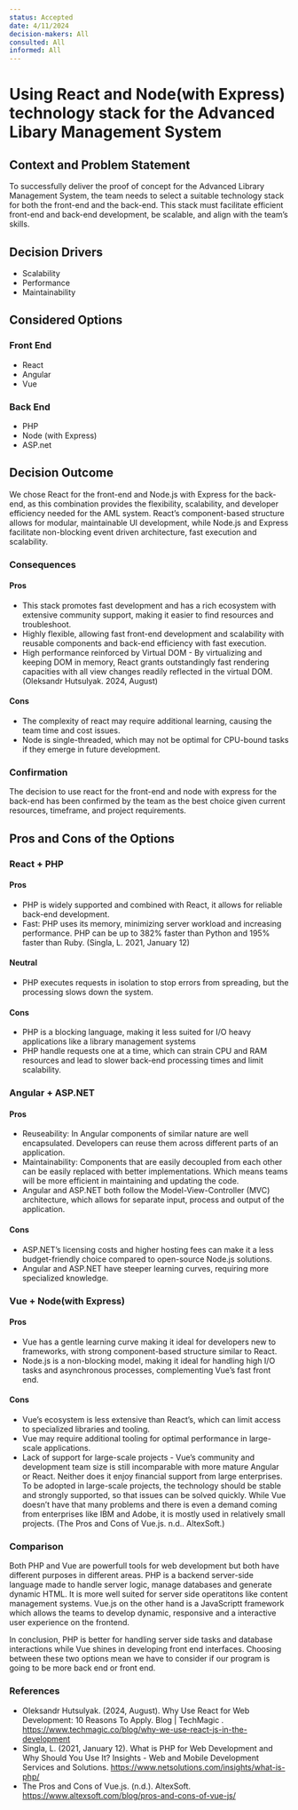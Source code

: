 ```yaml
---
status: Accepted
date: 4/11/2024
decision-makers: All
consulted: All
informed: All
---
```


# Using React and Node(with Express) technology stack for the Advanced Libary Management System

## Context and Problem Statement

To successfully deliver the proof of concept for the Advanced Library Management System, the team needs to select a suitable technology 
stack for both the front-end and the back-end. 
This stack must facilitate efficient front-end and back-end development, be scalable, and align with the team’s skills.

## Decision Drivers
* Scalability
* Performance
* Maintainability

## Considered Options
### Front End 
* React
* Angular
* Vue
### Back End
* PHP
* Node (with Express)
* ASP.net

## Decision Outcome

We chose React for the front-end and Node.js with Express for the back-end, as this combination provides the flexibility, scalability, 
and developer efficiency needed for the AML system. React’s component-based structure allows for modular, maintainable UI development, 
while Node.js and Express facilitate non-blocking event driven architecture, fast execution and scalability.

### Consequences
#### Pros
* This stack promotes fast development and has a rich ecosystem with extensive community support, making it easier to find resources and troubleshoot.
* Highly flexible, allowing fast front-end development and scalability with reusable components and back-end efficiency with fast execution.
* High performance reinforced by Virtual DOM - By virtualizing and keeping DOM in memory, React grants outstandingly fast rendering capacities with all view changes readily reflected in the virtual DOM. (Oleksandr Hutsulyak. 2024, August)
#### Cons
* The complexity of react may require additional learning, causing the team time and cost issues.
* Node is single-threaded, which may not be optimal for CPU-bound tasks if they emerge in future development.

### Confirmation
The decision to use react for the front-end and node with express for the back-end
has been confirmed by the team as the best choice given current resources, timeframe, and project requirements.


## Pros and Cons of the Options

### React + PHP
#### Pros
* PHP is widely supported and combined with React, it allows for reliable back-end development.
* Fast: PHP uses its memory, minimizing server workload and increasing performance. PHP can be up to 382% faster than Python and 195% faster than Ruby. (Singla, L. 2021, January 12)

#### Neutral 
* PHP executes requests in isolation to stop errors from spreading, but the processing slows down the system.
#### Cons
* PHP is a blocking language, making it less suited for I/O heavy applications like a library management systems
* PHP handle requests one at a time, which can strain CPU and RAM resources and lead to slower back-end processing times and limit scalability.


### Angular + ASP.NET
#### Pros
* Reuseability: In Angular components of similar nature are well encapsulated. Developers can reuse them across different parts of an application.
* Maintainability: Components that are easily decoupled from each other can be easily replaced with better implementations. Which means teams will be more efficient in maintaining and updating the code.
* Angular and ASP.NET both follow the Model-View-Controller (MVC) architecture, which allows for separate input, process and output of the application.

#### Cons
* ASP.NET’s licensing costs and higher hosting fees can make it a less budget-friendly choice compared to open-source Node.js solutions.
* Angular and ASP.NET have steeper learning curves, requiring more specialized knowledge.

### Vue + Node(with Express)
#### Pros
* Vue has a gentle learning curve making it ideal for developers new to frameworks, with strong component-based structure similar to React.
* Node.js is a non-blocking model, making it ideal for handling high I/O tasks and asynchronous processes, complementing Vue’s fast front end.
#### Cons 
* Vue’s ecosystem is less extensive than React’s, which can limit access to specialized libraries and tooling.
* Vue may require additional tooling for optimal performance in large-scale applications.
* Lack of support for large-scale projects - Vue’s community and development team size is still incomparable with more mature Angular or React. Neither does it enjoy financial support from large enterprises. To be adopted in large-scale projects, the technology should be stable and strongly supported, so that issues can be solved quickly. While Vue doesn’t have that many problems and there is even a demand coming from enterprises like IBM and Adobe, it is mostly used in relatively small projects. (The Pros and Cons of Vue.js. n.d.. AltexSoft.)

### Comparison
Both PHP and Vue are powerfull tools for web development but both have different purposes in different areas. PHP is a backend server-side language made to handle server logic, manage databases and generate dynamic HTML. It is more well suited for server side operatitons like content management systems. Vue.js on the other hand is a JavaScriptt framework which allows the teams to develop dynamic, responsive and a interactive user experience on the frontend.

In conclusion, PHP is better for handling server side tasks and database interactions while Vue shines in developing front end interfaces. Choosing between these two options mean we have to consider if our program is going to be more back end or front end.

### References
* Oleksandr Hutsulyak. (2024, August). Why Use React for Web Development: 10 Reasons To Apply. Blog | TechMagic . https://www.techmagic.co/blog/why-we-use-react-js-in-the-development
* Singla, L. (2021, January 12). What is PHP for Web Development and Why Should You Use It? Insights - Web and Mobile Development Services and Solutions. https://www.netsolutions.com/insights/what-is-php/
* The Pros and Cons of Vue.js. (n.d.). AltexSoft. https://www.altexsoft.com/blog/pros-and-cons-of-vue-js/

‌

‌

‌
